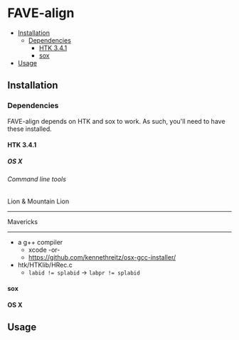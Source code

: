 # FAVE-align

* [Installation](#installation)
    * [Dependencies](#dependencies)
        * [HTK 3.4.1](#htk-341)
        * [sox](#sox)
* [Usage](#usage)

## Installation

### Dependencies

FAVE-align depends on HTK and sox to work. As such, you'll need to have these installed.

#### HTK 3.4.1
##### OS X
###### Command line tools

Lion & Mountain Lion

---

Mavericks

---

* a g++ compiler
    * xcode -or-
    * https://github.com/kennethreitz/osx-gcc-installer/
* htk/HTKlib/HRec.c
	* `labid != splabid` -> `labpr != splabid`	

#### sox
#### OS X

## Usage